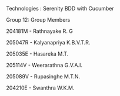Technologies : Serenity BDD with Cucumber

Group 12: Group Members

204181M - Rathnayake R. G

205047R - Kalyanapriya K.B.V.T.R.

205035E - Hasareka M.T.

205114V - Weerarathna G.V.A.I.

205089V - Rupasinghe M.T.N.

204210E - Swanthra W.K.M.
